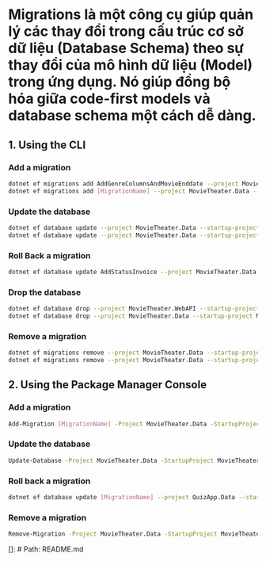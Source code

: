 # Migrations là một công cụ giúp quản lý các thay đổi trong cấu trúc cơ sở dữ liệu (Database Schema) theo sự thay đổi của mô hình dữ liệu (Model) trong ứng dụng. Nó giúp đồng bộ hóa giữa code-first models và database schema một cách dễ dàng.

## 1. Using the CLI

### Add a migration
```bash
dotnet ef migrations add AddGenreColumnsAndMovieEnddate --project MovieTheater.Data --startup-project MovieTheater.WebAPI --context MovieTheaterDbContext --output-dir Migrations
dotnet ef migrations add [MigrationName] --project MovieTheater.Data --startup-project MovieTheater.API --context StorageDbContext --output-dir Migrations/Storage
```

### Update the database
```bash
dotnet ef database update --project MovieTheater.Data --startup-project MovieTheater.WebAPI --context MovieTheaterDbContext
dotnet ef database update --project MovieTheater.Data --startup-project MovieTheater.WebAPI --context StorageDbContext
```

### Roll Back a migration
```bash
dotnet ef database update AddStatusInvoice --project MovieTheater.Data --startup-project MovieTheater.WebAPI --context MovieTheaterDbContext
```

### Drop the database
```bash
dotnet ef database drop --project MovieTheater.WebAPI --startup-project MovieTheater.WebAPI --context MovieTheaterDbContext
dotnet ef database drop --project MovieTheater.Data --startup-project MovieTheater.WebAPI --context StorageDbContext
```

### Remove a migration
```bash
dotnet ef migrations remove --project MovieTheater.Data --startup-project MovieTheater.WebAPI --context MovieTheaterDbContext
dotnet ef migrations remove --project MovieTheater.Data --startup-project MovieTheater.API --context StorageDbContext
```

## 2. Using the Package Manager Console
### Add a migration
```bash
Add-Migration [MigrationName] -Project MovieTheater.Data -StartupProject MovieTheater.WebAPI -Context MovieTheaterDbContext -OutputDir MovieTheater.Data/Migrations
```

### Update the database
```bash
Update-Database -Project MovieTheater.Data -StartupProject MovieTheater.WebAPI -Context MovieTheaterDbContext
```

### Roll back a migration
```bash
dotnet ef database update [MigrationName] --project QuizApp.Data --startup-project QuizApp.WebAPI --context QuizAppDbContext
```

### Remove a migration
```bash
Remove-Migration -Project MovieTheater.Data -StartupProject MovieTheater.WebAPI -Context MovieTheaterDbContext
```

[]: # Path: README.md
